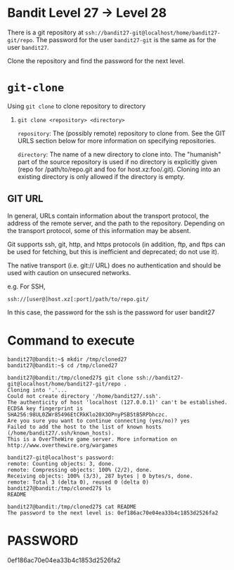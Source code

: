 # Bandit Level 27 -> Level 28

There is a git repository at `ssh://bandit27-git@localhost/home/bandit27-git/repo`. The password for the user `bandit27-git` is the same as for the user `bandit27`.

Clone the repository and find the password for the next level.

# `git-clone`

Using `git clone` to clone repository to directory

1. `git clone <repository> <directory>`

   `repository`: The (possibly remote) repository to clone from. See the GIT URLS section below for more information on specifying repositories.

   `directory`: The name of a new directory to clone into. The "humanish" part of the source repository is used if no directory is explicitly given (repo for /path/to/repo.git and foo for host.xz:foo/.git). Cloning into an existing directory is only allowed if the directory is empty.

## GIT URL

In general, URLs contain information about the transport protocol, the address of the remote server, and the path to the repository. Depending on the transport protocol, some of this information may be absent.

Git supports ssh, git, http, and https protocols (in addition, ftp, and ftps can be used for fetching, but this is inefficient and deprecated; do not use it).

The native transport (i.e. git:// URL) does no authentication and should be used with caution on unsecured networks.

e.g. For SSH,

`ssh://[user@]host.xz[:port]/path/to/repo.git/`

In this case, the password for the ssh is the password for user bandit27

# Command to execute

```console
bandit27@bandit:~$ mkdir /tmp/cloned27
bandit27@bandit:~$ cd /tmp/cloned27

bandit27@bandit:/tmp/cloned27$ git clone ssh://bandit27-git@localhost/home/bandit27-git/repo .
Cloning into '.'...
Could not create directory '/home/bandit27/.ssh'.
The authenticity of host 'localhost (127.0.0.1)' can't be established.
ECDSA key fingerprint is SHA256:98UL0ZWr85496EtCRkKlo20X3OPnyPSB5tB5RPbhczc.
Are you sure you want to continue connecting (yes/no)? yes
Failed to add the host to the list of known hosts (/home/bandit27/.ssh/known_hosts).
This is a OverTheWire game server. More information on http://www.overthewire.org/wargames

bandit27-git@localhost's password:
remote: Counting objects: 3, done.
remote: Compressing objects: 100% (2/2), done.
Receiving objects: 100% (3/3), 287 bytes | 0 bytes/s, done.
remote: Total 3 (delta 0), reused 0 (delta 0)
bandit27@bandit:/tmp/cloned27$ ls
README

bandit27@bandit:/tmp/cloned27$ cat README
The password to the next level is: 0ef186ac70e04ea33b4c1853d2526fa2
```

# PASSWORD

0ef186ac70e04ea33b4c1853d2526fa2
